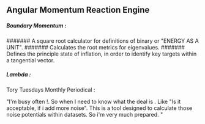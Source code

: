 ## Angular Momentum Reaction Engine

##### Boundary Momentum : 

####### A square root calculator for definitions of binary or "ENERGY AS A UNIT". 
####### Calculates the root metrics for eigenvalues.
####### Defines the principle state of inflation, in order to identify key targets within a tangential vector.


##### Lambda : 

Tory Tuesdays Monthly Periodical : 

"I'm busy often !. So when I need to know what the deal is . Like "Is it acceptable, if i add more noise". This is a tool designed to calculate those noise potentials within datasets. So i'm very much prepared. "
